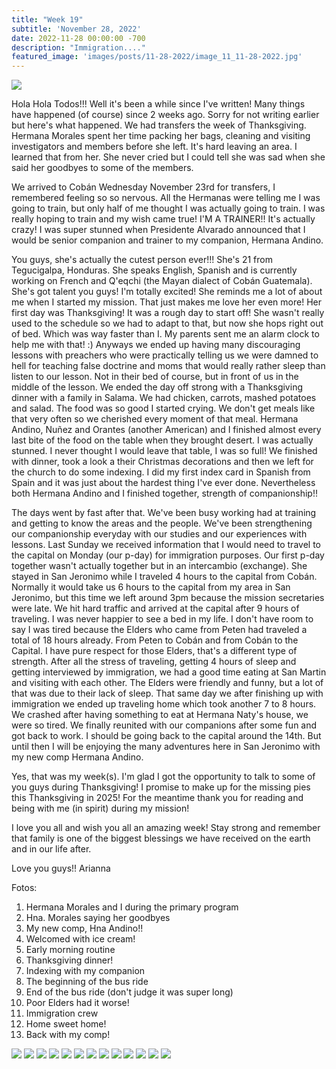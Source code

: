 ```yaml
---
title: "Week 19"
subtitle: 'November 28, 2022'
date: 2022-11-28 00:00:00 -700
description: "Immigration...."
featured_image: 'images/posts/11-28-2022/image_11_11-28-2022.jpg'
---
```

![](/images/posts/11-28-2022/image_11_11-28-2022.jpg)

Hola Hola Todos!!!  Well it's been a while since I've written!  Many things have happened (of course) since 2 weeks ago.  Sorry for not writing earlier but here's what happened.  We had transfers the week of Thanksgiving.  Hermana Morales spent her time packing her bags, cleaning and visiting investigators and members before she left.  It's hard leaving an area.  I learned that from her.  She never cried but I could tell she was sad when she said her goodbyes to some of the members.

We arrived to Cobán Wednesday November 23rd for transfers, I remembered feeling so so nervous.  All the Hermanas were telling me I was going to train, but only half of me thought I was actually going to train.  I was really hoping to train and my wish came true!  I'M A TRAINER!!  It's actually crazy!  I was super stunned when Presidente Alvarado announced that I would be senior companion and trainer to my companion, Hermana Andino.

You guys, she's actually the cutest person ever!!!  She's 21 from Tegucigalpa, Honduras.  She speaks English, Spanish and is currently working on French and Q'eqchi (the Mayan dialect of Cobán Guatemala).  She's got talent you guys!  I'm totally excited!  She reminds me a lot of about me when I started my mission.  That just makes me love her even more!  Her first day was Thanksgiving!  It was a rough day to start off!  She wasn't really used to the schedule so we had to adapt to that, but now she hops right out of bed.  Which was way faster than I.  My parents sent me an alarm clock to help me with that!  :)  Anyways we ended up having many discouraging lessons with preachers who were practically telling us we were damned to hell for teaching false doctrine and moms that would really rather sleep than listen to our lesson.  Not in their bed of course, but in front of us in the middle of the lesson.  We ended the day off strong with a Thanksgiving dinner with a family in Salama.  We had chicken, carrots, mashed potatoes and salad.  The food was so good I started crying.  We don't get meals like that very often so we cherished every moment of that meal.  Hermana Andino, Nuñez and Orantes (another American) and I finished almost every last bite of the food on the table when they brought desert.  I was actually stunned.  I never thought I would leave that table, I was so full!  We finished with dinner, took a look a their Christmas decorations and then we left for the church to do some indexing.  I did my first index card in Spanish from Spain and it was just about the hardest thing I've ever done.  Nevertheless both Hermana Andino and I finished together, strength of companionship!!

The days went by fast after that.  We've been busy working had at training and getting to know the areas and the people.  We've been strengthening our companionship everyday with our studies and our experiences with lessons.  Last Sunday we received information that I would need to travel to the capital on Monday (our p-day) for immigration purposes.  Our first p-day together wasn't actually together but in an intercambio (exchange).  She stayed in San Jeronimo while I traveled 4 hours to the capital from Cobán.  Normally it would take us 6 hours to the capital from my area in San Jeronimo, but this time we left around 3pm because the mission secretaries were late.  We hit hard traffic and arrived at the capital after 9 hours of traveling.  I was never happier to see a bed in my life.  I don't have room to say I was tired because the Elders who came from Peten had traveled a total of 18 hours already.  From Peten to Cobán and from Cobán to the Capital.  I have pure respect for those Elders, that's a different type of strength.  After all the stress of traveling, getting 4 hours of sleep and getting interviewed by immigration, we had a good time eating at San Martin and visiting with each other.  The Elders were friendly and funny, but a lot of that was due to their lack of sleep.  That same day we after finishing up with immigration we ended up traveling home which took another 7 to 8 hours.  We crashed after having something to eat at Hermana Naty's house, we were so tired.  We finally reunited with our companions after some fun and got back to work.  I should be going back to the capital around the 14th. But until then I will be enjoying the many adventures here in San Jeronimo with my new comp Hermana Andino.

Yes, that was my week(s).  I'm glad I got the opportunity to talk to some of you guys during Thanksgiving!  I promise to make up for the missing pies this Thanksgiving in 2025!  For the meantime thank you for reading and being with me (in spirit) during my mission!

I love you all and wish you all an amazing week!  Stay strong and remember that family is one of the biggest blessings we have received on the earth and in our life after.

Love you guys!!
Arianna

Fotos:
1. Hermana Morales and I during the primary program
2. Hna. Morales saying her goodbyes
3. My new comp, Hna Andino!!
4. Welcomed with ice cream!
5. Early morning routine
6. Thanksgiving dinner!
7. Indexing with my companion
8. The beginning of the bus ride
9. End of the bus ride (don't judge it was super long)
10. Poor Elders had it worse!
11. Immigration crew
12. Home sweet home!
13. Back with my comp!

<div class="gallery" data-columns="2">
    <img src="/images/posts/11-28-2022/image_01_11-28-2022.jpg">
    <img src="/images/posts/11-28-2022/image_02_11-28-2022.jpg">
    <img src="/images/posts/11-28-2022/image_03_11-28-2022.jpg">
    <img src="/images/posts/11-28-2022/image_04_11-28-2022.jpg">
    <img src="/images/posts/11-28-2022/image_05_11-28-2022.jpg">
    <img src="/images/posts/11-28-2022/image_06_11-28-2022.jpg">
    <img src="/images/posts/11-28-2022/image_07_11-28-2022.jpg">
    <img src="/images/posts/11-28-2022/image_08_11-28-2022.jpg">
    <img src="/images/posts/11-28-2022/image_09_11-28-2022.jpg">
    <img src="/images/posts/11-28-2022/image_10_11-28-2022.jpg">
    <img src="/images/posts/11-28-2022/image_11_11-28-2022.jpg">
    <img src="/images/posts/11-28-2022/image_12_11-28-2022.jpg">
    <img src="/images/posts/11-28-2022/image_13_11-28-2022.jpg">
</div>
